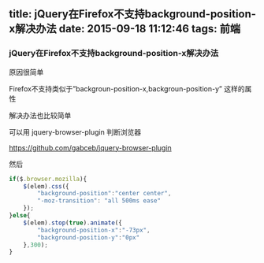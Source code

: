 title: jQuery在Firefox不支持background-position-x解决办法
date: 2015-09-18 11:12:46
tags: 前端
---

### jQuery在Firefox不支持background-position-x解决办法

原因很简单

Firefox不支持类似于”backgroun-position-x,backgroun-position-y” 这样的属性

解决办法也比较简单

可以用 jquery-browser-plugin 判断浏览器

https://github.com/gabceb/jquery-browser-plugin

然后

```javascript
if($.browser.mozilla){
    $(elem).css({
        "background-position":"center center",
        "-moz-transition": "all 500ms ease"
    });
}else{
    $(elem).stop(true).animate({
        "background-position-x":"-73px",
        "background-position-y":"0px"
    },300);
}
```
